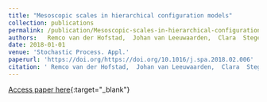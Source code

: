 ```yaml
---
title: "Mesoscopic scales in hierarchical configuration models"
collection: publications
permalink: /publication/Mesoscopic-scales-in-hierarchical-configuration-models 
authors:   Remco van der Hofstad,  Johan van Leeuwaarden,  Clara  Stegehuis
date: 2018-01-01
venue: 'Stochastic Process. Appl.'
paperurl: 'https://doi.org/https://doi.org/10.1016/j.spa.2018.02.006'
citation: ' Remco van der Hofstad,  Johan van Leeuwaarden,  Clara  Stegehuis,  Stochastic Process. Appl., 2018.'
---
```

[Access paper here](https://doi.org/https://doi.org/10.1016/j.spa.2018.02.006){:target="_blank"}
